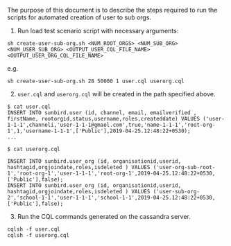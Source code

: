 The purpose of this document is to describe the steps required to run the scripts for automated creation of user to sub orgs.

1. Run load test scenario script with necessary arguments:

```
sh create-user-sub-org.sh <NUM_ROOT_ORGS> <NUM_SUB_ORG> <NUM_USER_SUB_ORG> <OUTPUT_USER_CQL_FILE_NAME> <OUTPUT_USER_ORG_CQL_FILE_NAME>
```

e.g.
```
sh create-user-sub-org.sh 28 50000 1 user.cql userorg.cql
```
2. `user.cql` and `userorg.cql`  will be created in the path specified above.

```
$ cat user.cql
INSERT INTO sunbird.user (id, channel, email, emailverified , firstName, rootorgid,status,username,roles,createddate) VALUES ('user-1-1-1',channeli,'user-1-1-1@gmaol.com',true,'name-1-1-1','root-org-1',1,'username-1-1-1',['Public'],2019-04-25.12:48:22+0530);
...

$ cat userorg.cql

INSERT INTO sunbird.user_org (id, organisationid,userid, hashtagid,orgjoindate,roles,isdeleted ) VALUES ('user-org-sub-root-1','root-org-1','user-1-1-1','root-org-1',2019-04-25.12:48:22+0530,['Public'],false);
INSERT INTO sunbird.user_org (id, organisationid,userid, hashtagid,orgjoindate,roles,isdeleted ) VALUES ('user-sub-org-2','school-1-1','user-1-1-1','school-1-1',2019-04-25.12:48:22+0530,['Public'],false);

```

3. Run the CQL commands generated on the cassandra server.

```
cqlsh -f user.cql
cqlsh -f userorg.cql
```

